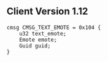 ## Client Version 1.12

```rust,ignore
cmsg CMSG_TEXT_EMOTE = 0x104 {
    u32 text_emote;    
    Emote emote;    
    Guid guid;    
}

```
